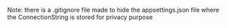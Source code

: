 Note: there is a .gitignore file made to hide the appsettings.json file where the ConnectionString is stored for privacy purpose

